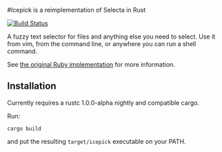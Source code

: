 #Icepick is a reimplementation of Selecta in Rust

[![Build Status](https://travis-ci.org/felipesere/athena.svg?branch=master)](https://travis-ci.org/felipesere/athena)

A fuzzy text selector for files and anything else you need to select. Use it from vim, from the command line, or anywhere you can run a shell command.

See [the original Ruby implementation](https://github.com/garybernhardt/selecta) for more information.

## Installation

Currently requires a rustc 1.0.0-alpha nightly and compatible cargo.

Run:

```
cargo build
```

and put the resulting `target/icepick` executable on your PATH.
